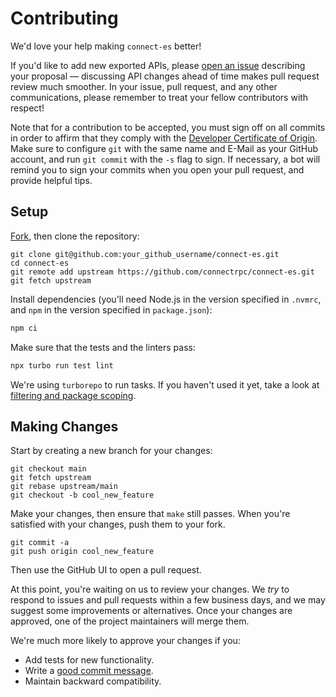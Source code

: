 # Contributing

We'd love your help making `connect-es` better!

If you'd like to add new exported APIs, please [open an issue][open-issue]
describing your proposal &mdash; discussing API changes ahead of time makes
pull request review much smoother. In your issue, pull request, and any other
communications, please remember to treat your fellow contributors with
respect!

Note that for a contribution to be accepted, you must sign off on all commits
in order to affirm that they comply with the [Developer Certificate of Origin][dco].
Make sure to configure `git` with the same name and E-Mail as your GitHub account,
and run `git commit` with the `-s` flag to sign. If necessary, a bot will remind
you to sign your commits when you open your pull request, and provide helpful tips.

## Setup

[Fork][fork], then clone the repository:

```
git clone git@github.com:your_github_username/connect-es.git
cd connect-es
git remote add upstream https://github.com/connectrpc/connect-es.git
git fetch upstream
```


Install dependencies (you'll need Node.js in the version specified in `.nvmrc`,
and `npm` in the version specified in `package.json`):

```bash
npm ci
```

Make sure that the tests and the linters pass:

```bash
npx turbo run test lint
```

We're using `turborepo` to run tasks. If you haven't used it yet, take a look at
[filtering and package scoping](https://turbo.build/repo/docs/crafting-your-repository/running-tasks).

## Making Changes

Start by creating a new branch for your changes:

```
git checkout main
git fetch upstream
git rebase upstream/main
git checkout -b cool_new_feature
```

Make your changes, then ensure that `make` still passes.
When you're satisfied with your changes, push them to your fork.

```
git commit -a
git push origin cool_new_feature
```

Then use the GitHub UI to open a pull request.

At this point, you're waiting on us to review your changes. We _try_ to respond
to issues and pull requests within a few business days, and we may suggest some
improvements or alternatives. Once your changes are approved, one of the
project maintainers will merge them.

We're much more likely to approve your changes if you:

- Add tests for new functionality.
- Write a [good commit message][commit-message].
- Maintain backward compatibility.

[fork]: https://github.com/connectrpc/connect-es/fork
[open-issue]: https://github.com/connectrpc/connect-es/issues/new
[dco]: https://developercertificate.org
[commit-message]: http://tbaggery.com/2008/04/19/a-note-about-git-commit-messages.html
